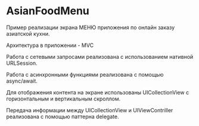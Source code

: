 # AsianFoodMenu

Пример реализации экрана МЕНЮ приложения по онлайн заказу азиатской кухни.

Архитектура в приложении - MVC

Работа с сетевыми запросами реализована с использованием нативной URLSession.

Работа с асинхронными функциями реализована с помощью async/await.

Для отображения контента на экране использованы UICollectionView с горизонтальным и вертикальным скроллом.

Передача информации между UICollectionView и UIViewContriller реализована с помощью паттерна delegate. 
